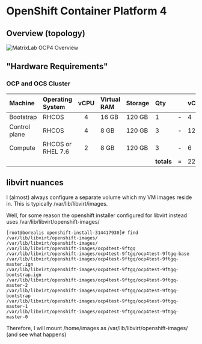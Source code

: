 # OpenShift Container Platform 4


## Overview (topology)
![MatrixLab OCP4 Overview](../images/MatrixLab-OCP4-Overivew.png)

## "Hardware Requirements"

### OCP and OCS Cluster
| Machine       | Operating System  | vCPU | Virtual RAM | Storage | Qty        |   | vCPU | RAM | Storage
|:--------------|:------------------|:----:|:------------|:--------|:-----------|:-:|-----|:----|:-------
| Bootstrap     | RHCOS             | 4    | 16 GB       | 120 GB  | 1          | - | 4    | 16  | 120
| Control plane | RHCOS             | 4    | 8 GB        | 120 GB  | 3          | - | 12   | 24  | 360
| Compute       | RHCOS or RHEL 7.6 | 2    | 8 GB        | 120 GB  | 3          | - | 6    | 16  | 360
|               |                   |      |             |         | **totals** | = | 22   | 58  | 840

## libvirt nuances
I (almost) always configure a separate volume which my VM images reside in.  This is typically /var/lib/libvirt/images.  


Well, for some reason the openshift installer configured for libvirt instead uses /var/lib/libvirt/openshift-images/

```
[root@borealis openshift-install-314417930]# find /var/lib/libvirt/openshift-images/
/var/lib/libvirt/openshift-images/
/var/lib/libvirt/openshift-images/ocp4test-9ftgq
/var/lib/libvirt/openshift-images/ocp4test-9ftgq/ocp4test-9ftgq-base
/var/lib/libvirt/openshift-images/ocp4test-9ftgq/ocp4test-9ftgq-master.ign
/var/lib/libvirt/openshift-images/ocp4test-9ftgq/ocp4test-9ftgq-bootstrap.ign
/var/lib/libvirt/openshift-images/ocp4test-9ftgq/ocp4test-9ftgq-master-2
/var/lib/libvirt/openshift-images/ocp4test-9ftgq/ocp4test-9ftgq-bootstrap
/var/lib/libvirt/openshift-images/ocp4test-9ftgq/ocp4test-9ftgq-master-1
/var/lib/libvirt/openshift-images/ocp4test-9ftgq/ocp4test-9ftgq-master-0
```
Therefore, I will mount /home/images as /var/lib/libvirt/openshift-images/ (and see what happens)

